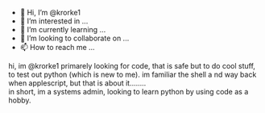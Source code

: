 - 👋 Hi, I’m @krorke1
- 👀 I’m interested in ...
- 🌱 I’m currently learning ...
- 💞️ I’m looking to collaborate on ...
- 📫 How to reach me ...

<!---
krorke1/krorke1 is a ✨ special ✨ repository because its `README.md` (this file) appears on your GitHub profile.
You can click the Preview link to take a look at your changes.
--->
hi, im @krorke1 primarely looking for code, that is safe but to do cool stuff, to test out python (which is new to me).  im familiar the shell a nd way back when applescript, but that is about it........  
in short, im a systems admin, looking to learn python by using code as a  hobby.
